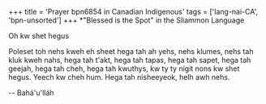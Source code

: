 +++
title = 'Prayer bpn6854 in Canadian Indigenous'
tags = ['lang-nai-CA', 'bpn-unsorted']
+++
*"Blessed is the Spot"   in the Sliammon Language

Oh kw shet hegus

Poleset toh nehs
kweh eh sheet
hega tah ah yehs,
nehs klumes,
nehs tah kluk kweh nahs,
hega tah t'akt,
hega tah tapas,
hega tah sapet,
hega tah geejah,
hega tah cheh,
hega tah kwuthys,
kw ty ty nigit nons kw shet hegus.
Yeech kw cheh hum.
Hega tah nisheeyeok,
helh awh nehs.

-- Bahá'u'lláh
